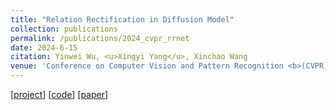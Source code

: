 ```yaml
---
title: "Relation Rectification in Diffusion Model"
collection: publications
permalink: /publications/2024_cvpr_rrnet
date: 2024-6-15
citation: Yinwei Wu, <u>Xingyi Yang</u>, Xinchao Wang
venue: 'Conference on Computer Vision and Pattern Recognition <b>(CVPR)</b>'
---
```


[[project](https://wuyinwei-hah.github.io/rrnet.github.io/)]  [[code](https://github.com/WUyinwei-hah/RRNet)] [[paper](https://arxiv.org/abs/2403.20249)]